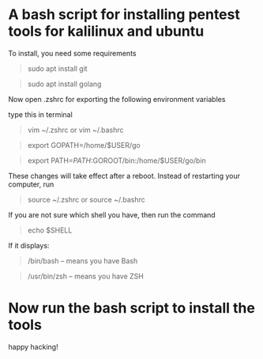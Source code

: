 # A bash script for installing pentest tools for kalilinux and ubuntu 

To install, you need some requirements

> sudo apt install git

> sudo apt install golang

Now open .zshrc for exporting the following environment variables
 
type this in terminal

> vim ~/.zshrc or vim ~/.bashrc

> export GOPATH=/home/$USER/go

> export PATH=${PATH}:$GOROOT/bin:/home/$USER/go/bin

These changes will take effect after a reboot. Instead of restarting your computer, run

>source ~/.zshrc or source ~/.bashrc

If you are not sure which shell you have, then run the command

> echo $SHELL

If it displays: 
> /bin/bash – means you have Bash

> /usr/bin/zsh – means you have ZSH

# Now run the bash script to install the tools

happy hacking!
